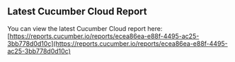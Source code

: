 ## Latest Cucumber Cloud Report
You can view the latest Cucumber Cloud report here:
[https://reports.cucumber.io/reports/ecea86ea-e88f-4495-ac25-3bb778d0d10c](https://reports.cucumber.io/reports/ecea86ea-e88f-4495-ac25-3bb778d0d10c)
